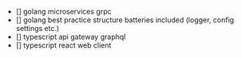 - [] golang microservices grpc
- [] golang best practice structure batteries included (logger, config settings etc.)
- [] typescript api gateway graphql
- [] typescript react web client
